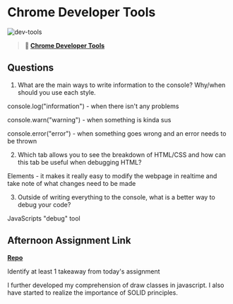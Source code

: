 # Chrome Developer Tools

![dev-tools](https://bcw.blob.core.windows.net/public/img/lesson-images/4571780153354770)

> **📖 [Chrome Developer Tools](https://codeworksacademy.com/fs-student-guide/resources/wk2/03-Chrome-Dev-Tools)**

## Questions

1. What are the main ways to write information to the console? Why/when should you use each style.

console.log("information") - when there isn't any problems

console.warn("warning") - when something is kinda sus

console.error("error") - when something goes wrong and an error needs to be thrown

2. Which tab allows you to see the breakdown of HTML/CSS and how can this tab be useful when debugging HTML?

Elements - it makes it really easy to modify the webpage in realtime and take note of what changes need to be made

3. Outside of writing everything to the console, what is a better way to debug your code?

JavaScripts "debug" tool

## Afternoon Assignment Link

**[Repo](https://github.com/JacksonHagen/week2day3)**

Identify at least 1 takeaway from today's assignment

I further developed my comprehension of draw classes in javascript. I also have started to realize the importance of SOLID principles.
